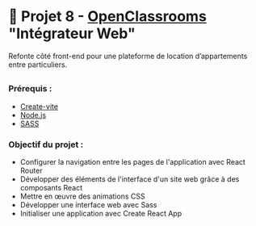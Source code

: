 # 🏨 Projet 8 - [OpenClassrooms](https://openclassrooms.com/fr/) "Intégrateur Web"
Refonte côté front-end pour une plateforme de location d’appartements entre particuliers.

##
### Prérequis :
- [Create-vite](https://vitejs.dev/guide/)
- [Node.js](https://nodejs.org/en)
- [SASS](https://sass-lang.com/)

### Objectif du projet : 
- Configurer la navigation entre les pages de l'application avec React Router
- Développer des éléments de l'interface d'un site web grâce à des composants React
- Mettre en œuvre des animations CSS
- Développer une interface web avec Sass
- Initialiser une application avec Create React App